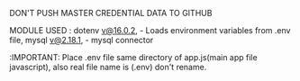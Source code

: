 DON'T PUSH MASTER CREDENTIAL DATA TO GITHUB

MODULE USED :
    dotenv v@16.0.2, - Loads environment variables from .env file,
    mysql  v@2.18.1, - mysql connector

:IMPORTANT: Place .env file same directory of app.js(main app file javascript), 
            also real file name is (.env) don't rename.
